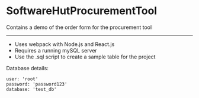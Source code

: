 # SoftwareHutProcurementTool

Contains a demo of the order form for the procurement tool

-----

- Uses webpack with Node.js and React.js
- Requires a running mySQL server
- Use the .sql script to create a sample table for the project

Database details:
```
user: 'root'
password: 'password123'
database: 'test_db'
```
